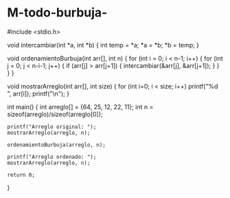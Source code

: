 # M-todo-burbuja-
#include <stdio.h>

void intercambiar(int *a, int *b) {
    int temp = *a;
    *a = *b;
    *b = temp;
}

void ordenamientoBurbuja(int arr[], int n) {
    for (int i = 0; i < n-1; i++) {
        for (int j = 0; j < n-i-1; j++) {
            if (arr[j] > arr[j+1]) {
                intercambiar(&arr[j], &arr[j+1]);
            }
        }
    }
}

void mostrarArreglo(int arr[], int size) {
    for (int i=0; i < size; i++)
        printf("%d ", arr[i]);
    printf("\n");
}

int main() {
    int arreglo[] = {64, 25, 12, 22, 11};
    int n = sizeof(arreglo)/sizeof(arreglo[0]);

    printf("Arreglo original: ");
    mostrarArreglo(arreglo, n);

    ordenamientoBurbuja(arreglo, n);

    printf("Arreglo ordenado: ");
    mostrarArreglo(arreglo, n);

    return 0;
}
